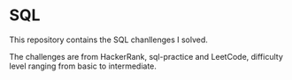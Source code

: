 # SQL

This repository contains the SQL chanllenges I solved. 

The challenges are from HackerRank, sql-practice and LeetCode, difficulty level ranging from basic to intermediate. 
